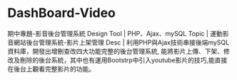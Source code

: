 # DashBoard-Video
期中專題-影音後台管理系統
Design Tool | PHP、Ajax、mySQL
Topic | 運動影音網站後台管理系統-影片上架管理
Desc | 利用PHP與Ajax技術串接後端mySQL資料庫，開發出增刪查改四大功能完整的後台管理系統, 能將影片上傳、下架、修改及刪除的後台系統，其中也有運用Bootstrp中引入youtube影片的技巧,能直接在後台上觀看完整影片的功能。
